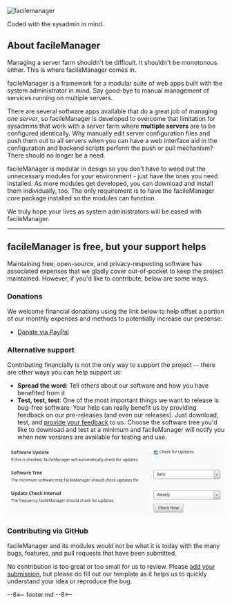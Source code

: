 ![facilemanager](https://raw.githubusercontent.com/facileManager/facileManager/refs/heads/master/server/fm-modules/facileManager/images/fm.png)

Coded with the sysadmin in mind.

## About facileManager

Managing a server farm shouldn't be difficult. It shouldn't be monotonous either. This is where facileManager comes in.

facileManager is a framework for a modular suite of web apps built with the system administrator in mind. Say good-bye to manual management of services running on multiple servers.

There are several software apps available that do a great job of managing _one server_, so facileManager is developed to overcome that limitation for sysadmins that work with a server farm where **multiple servers** are to be configured identically. Why manually edit server configuration files and push them out to all servers when you can have a web interface aid in the configuration and backend scripts perform the push or pull mechanism? There should no longer be a need.

facileManager is modular in design so you don't have to weed out the unnecessary modules for your environment - just have the ones you need installed. As more modules get developed, you can download and install them individually, too. The only requirement is to have the facileManager core package installed so the modules can function.

We truly hope your lives as system administrators will be eased with facileManager.

---

## facileManager is free, but your support helps

Maintaining free, open-source, and privacy-respecting software has associated expenses that we gladly cover out-of-pocket to keep the project maintained.  However, if you'd like to contribute, below are some ways.

### Donations

We welcome financial donations using the link below to help offset a portion of our monthly expenses and methods to potentially increase our presense:

- [Donate via PayPal](https://www.facilemanager.com/donate/)

### Alternative support

Contributing financially is not the only way to support the project -- there are other ways you can help support us:

- **Spread the word**: Tell others about our software and how you have benefited from it
- **Test, test, test**: One of the most important things we want to release is bug-free software. Your help can really benefit us by providing feedback on our pre-releases (and even our releases). Just download, test, and [provide your feedback](https://github.com/facileManager/facileManager/issues) to us. Choose the software tree you'd like to download and test at a minimum and facileManager will notify you when new versions are available for testing and use.

![Software Tree Selection](images/SoftwareTree.png)

### Contributing via GitHub

facileManager and its modules would not be what it is today with the many bugs, features, and pull requests that have been submitted.

No contribution is too great or too small for us to review. Please [add your submission](https://github.com/facileManager/facileManager/issues), but please do fill out our template as it helps us to quickly understand your idea or reproduce the bug.

--8<--
footer.md
--8<--
